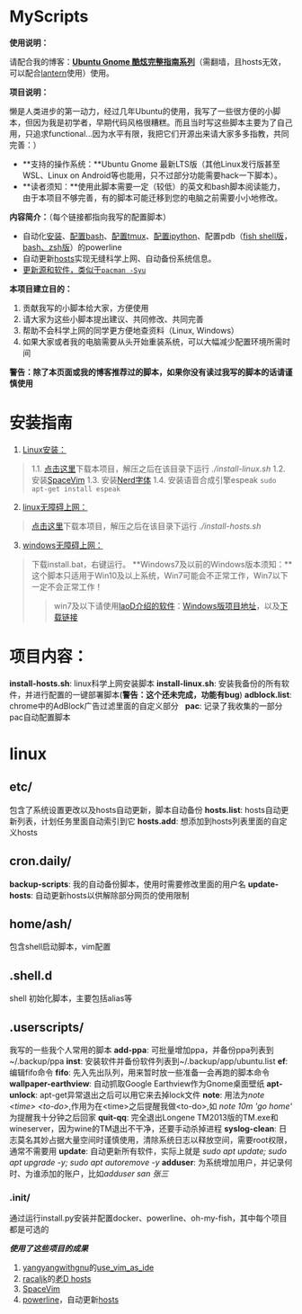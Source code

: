 # MyScripts #
**使用说明：**

请配合我的博客：[**Ubuntu Gnome 酷炫完整指南系列**](https://the0demiurge.blogspot.jp/2017/02/ubuntu-gnome.html)（需翻墙，且hosts无效，可以配合[lantern](https://github.com/getlantern/lantern)使用）使用。

**项目说明：**

懒是人类进步的第一动力，经过几年Ubuntu的使用，我写了一些很方便的小脚本，但因为我是初学者，早期代码风格很糟糕。而且当时写这些脚本主要为了自己用，只追求functional...因为水平有限，我把它们开源出来请大家多多指教，共同完善：）

* **支持的操作系统：**Ubuntu Gnome 最新LTS版（其他Linux发行版甚至WSL、Linux on Android等也能用，只不过部分功能需要hack一下脚本）。
* **读者须知：**使用此脚本需要一定（较低）的英文和bash脚本阅读能力，由于本项目不够完善，有的脚本可能迁移到您的电脑之前需要小小地修改。

**内容简介：**（每个链接都指向我写的配置脚本）

* 自动化[安装](https://github.com/the0demiurge/MyScripts/blob/master/linux/home/ash/.userscripts/.init/get.d/get-powerline)、[配置bash](https://github.com/the0demiurge/MyScripts/blob/master/linux/home/ash/.userscripts/.init/conf.d/config-powerline-bash)、[配置tmux](https://github.com/the0demiurge/MyScripts/blob/master/linux/home/ash/.userscripts/.init/conf.d/config-powerline-tmux)、[配置ipython](https://github.com/the0demiurge/MyScripts/blob/master/linux/home/ash/.userscripts/.init/conf.d/config-powerline-ipython)、配置pdb（[fish shell版](https://github.com/the0demiurge/MyScripts/blob/master/linux/home/ash/.shell.d/init.fish#L38)，[bash、zsh版](https://github.com/the0demiurge/MyScripts/blob/master/linux/home/ash/.shell.d/init.shell#L27)）的powerline
* 自动更新[hosts](https://github.com/racaljk/hosts)实现无缝科学上网、自动备份系统信息。
* [更新源和软件，类似于`pacman -Syu`](https://github.com/the0demiurge/MyScripts/blob/master/linux/home/ash/.userscripts/update)

**本项目建立目的：**

1. 贡献我写的小脚本给大家，方便使用
2. 请大家为这些小脚本提出建议、共同修改、共同完善
3. 帮助不会科学上网的同学更方便地查资料（Linux, Windows）
4. 如果大家或者我的电脑需要从头开始重装系统，可以大幅减少配置环境所需时间

**警告：除了本页面或我的博客推荐过的脚本，如果你没有读过我写的脚本的话请谨慎使用**

# 安装指南 #

1. [Linux安装：](https://github.com/the0demiurge/MyScripts/blob/master/install-linux.sh)
> 1.1. [点击这里](https://github.com/the0demiurge/MyScripts/archive/master.zip)下载本项目，解压之后在该目录下运行 *./install-linux.sh*
> 1.2. 安装[SpaceVim](https://spacevim.org/)
> 1.3. 安装[Nerd字体](https://github.com/ryanoasis/nerd-fonts)
> 1.4. 安装语音合成引擎espeak `sudo apt-get install espeak`

2. [linux无障碍上网：](https://github.com/the0demiurge/MyScripts/blob/master/install-hosts.sh)
> [点击这里](https://github.com/the0demiurge/MyScripts/archive/master.zip)下载本项目，解压之后在该目录下运行 *./install-hosts.sh*

3. [windows无障碍上网：](https://github.com/the0demiurge/MyScripts/tree/master/windows/update-hosts)
> 下载install.bat，右键运行。
> **Windows7及以前的Windows版本须知：**这个脚本只适用于Win10及以上系统，Win7可能会不正常工作，Win7以下一定不会正常工作！
>>win7及以下请使用[laoD介绍的软件](https://github.com/racaljk/hosts/tree/master/tools)：[Windows版项目地址](https://github.com/HostsTools/Windows)，以及[下载链接](https://git.io/vX1Pz)

# 项目内容： #
**install-hosts.sh**: linux科学上网安装脚本
**install-linux.sh**: 安装我备份的所有软件，并进行配置的一键部署脚本(**警告：这个还未完成，功能有bug**)
**adblock.list**: chrome中的AdBlock广告过滤里面的自定义部分  
**pac**: 记录了我收集的一部分pac自动配置脚本
# linux #
## etc/ ##
包含了系统设置更改以及hosts自动更新，脚本自动备份
**hosts.list**: hosts自动更新列表，计划任务里面自动索引到它
**hosts.add**: 想添加到hosts列表里面的自定义hosts
## cron.daily/ ##
**backup-scripts**: 我的自动备份脚本，使用时需要修改里面的用户名
**update-hosts**: 自动更新hosts以供解除部分网页的使用限制
## home/ash/ ##
包含shell启动脚本，vim配置
## .shell.d ##
shell 初始化脚本，主要包括alias等
## .userscripts/ ##
我写的一些我个人常用的脚本
**add-ppa**: 可批量增加ppa，并备份ppa列表到~/.backup/ppa
**inst**: 安装软件并备份软件列表到~/.backup/app/ubuntu.list
**ef**: 编辑fifo命令
**fifo**: 先入先出队列，用来暂时放一些准备一会再跑的脚本命令
**wallpaper-earthview**: 自动抓取Google Earthview作为Gnome桌面壁纸
**apt-unlock**: apt-get异常退出之后可以用它来去掉lock文件
**note**: 用法为*note \<time\> \<to-do\>*,作用为在\<time\>之后提醒我做\<to-do\>,如 *note 10m 'go home'* 为提醒我十分钟之后回家
**quit-qq**: 完全退出Longene TM2013版的TM.exe和wineserver，因为wine的TM退出不干净，还要手动杀掉进程
**syslog-clean**: 日志莫名其妙占据大量空间时谨慎使用，清除系统日志以释放空间，需要root权限，通常不需要用
**update**: 自动更新所有软件，实际上就是 *sudo apt update; sudo apt upgrade -y; sudo apt autoremove -y*
**adduser**: 为系统增加用户，并记录何时、为谁添加的账户，比如*adduser san 张三*
### .init/ ###
通过运行install.py安装并配置docker、powerline、oh-my-fish，其中每个项目都是可选的






***使用了这些项目的成果***
1. [yangyangwithgnu](https://github.com/yangyangwithgnu)的[use_vim_as_ide](https://github.com/yangyangwithgnu/use_vim_as_ide)
2. [racaljk](https://github.com/racaljk)的[老D hosts](https://github.com/racaljk/hosts)
3. [SpaceVim](https://spacevim.org/)
4. [powerline](https://github.com/powerline/powerline)，自动更新[hosts](https://github.com/racaljk/hosts)
